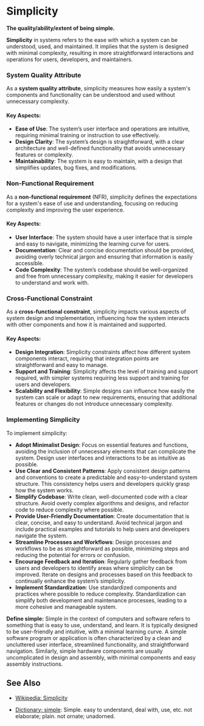 # Simplicity

**The quality/ability/extent of being simple.**

<span data-chatgpt-prompt="simplicity + template">

**Simplicity** in systems refers to the ease with which a system can be understood, used, and maintained. It implies that the system is designed with minimal complexity, resulting in more straightforward interactions and operations for users, developers, and maintainers.

### System Quality Attribute

As a **system quality attribute**, simplicity measures how easily a system's components and functionality can be understood and used without unnecessary complexity.

#### Key Aspects:
- **Ease of Use**: The system’s user interface and operations are intuitive, requiring minimal training or instruction to use effectively.
- **Design Clarity**: The system’s design is straightforward, with a clear architecture and well-defined functionality that avoids unnecessary features or complexity.
- **Maintainability**: The system is easy to maintain, with a design that simplifies updates, bug fixes, and modifications.

### Non-Functional Requirement

As a **non-functional requirement** (NFR), simplicity defines the expectations for a system's ease of use and understanding, focusing on reducing complexity and improving the user experience.

#### Key Aspects:
- **User Interface**: The system should have a user interface that is simple and easy to navigate, minimizing the learning curve for users.
- **Documentation**: Clear and concise documentation should be provided, avoiding overly technical jargon and ensuring that information is easily accessible.
- **Code Complexity**: The system’s codebase should be well-organized and free from unnecessary complexity, making it easier for developers to understand and work with.

### Cross-Functional Constraint

As a **cross-functional constraint**, simplicity impacts various aspects of system design and implementation, influencing how the system interacts with other components and how it is maintained and supported.

#### Key Aspects:
- **Design Integration**: Simplicity constraints affect how different system components interact, requiring that integration points are straightforward and easy to manage.
- **Support and Training**: Simplicity affects the level of training and support required, with simpler systems requiring less support and training for users and developers.
- **Scalability and Flexibility**: Simple designs can influence how easily the system can scale or adapt to new requirements, ensuring that additional features or changes do not introduce unnecessary complexity.

### Implementing Simplicity

To implement simplicity:
- **Adopt Minimalist Design**: Focus on essential features and functions, avoiding the inclusion of unnecessary elements that can complicate the system. Design user interfaces and interactions to be as intuitive as possible.
- **Use Clear and Consistent Patterns**: Apply consistent design patterns and conventions to create a predictable and easy-to-understand system structure. This consistency helps users and developers quickly grasp how the system works.
- **Simplify Codebase**: Write clean, well-documented code with a clear structure. Avoid overly complex algorithms and designs, and refactor code to reduce complexity where possible.
- **Provide User-Friendly Documentation**: Create documentation that is clear, concise, and easy to understand. Avoid technical jargon and include practical examples and tutorials to help users and developers navigate the system.
- **Streamline Processes and Workflows**: Design processes and workflows to be as straightforward as possible, minimizing steps and reducing the potential for errors or confusion.
- **Encourage Feedback and Iteration**: Regularly gather feedback from users and developers to identify areas where simplicity can be improved. Iterate on designs and processes based on this feedback to continually enhance the system’s simplicity.
- **Implement Standardization**: Use standardized components and practices where possible to reduce complexity. Standardization can simplify both development and maintenance processes, leading to a more cohesive and manageable system.

</span>

**Define simple:** <span data-chatgpt-prompt="define simple (computers and software)">Simple in the context of computers and software refers to something that is easy to use, understand, and learn. It is typically designed to be user-friendly and intuitive, with a minimal learning curve. A simple software program or application is often characterized by a clean and uncluttered user interface, streamlined functionality, and straightforward navigation. Similarly, simple hardware components are usually uncomplicated in design and assembly, with minimal components and easy assembly instructions. 
## See Also

* [Wikipedia: Simplicity](https://wikipedia.org/wiki/Simplicity)

* [Dictionary: simple](https://www.dictionary.com/browse/simple): Simple. easy to understand, deal with, use, etc. not elaborate; plain. not ornate; unadorned.
